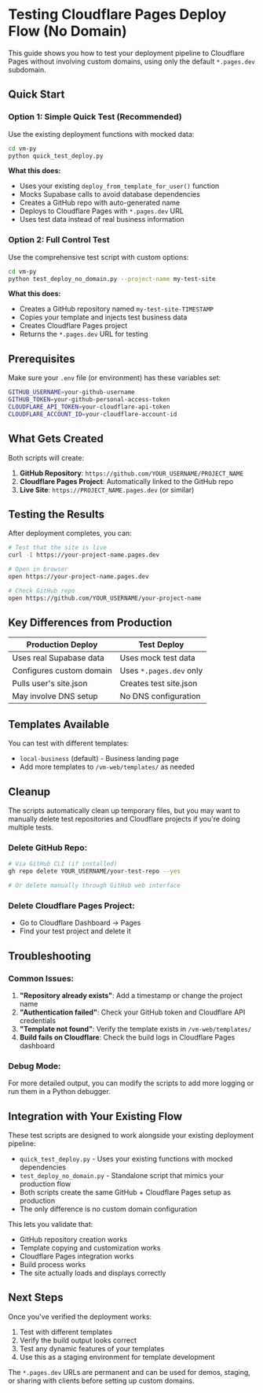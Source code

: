 # Testing Cloudflare Pages Deploy Flow (No Domain)

This guide shows you how to test your deployment pipeline to Cloudflare Pages without involving custom domains, using only the default `*.pages.dev` subdomain.

## Quick Start

### Option 1: Simple Quick Test (Recommended)

Use the existing deployment functions with mocked data:

```bash
cd vm-py
python quick_test_deploy.py
```

**What this does:**
- Uses your existing `deploy_from_template_for_user()` function
- Mocks Supabase calls to avoid database dependencies
- Creates a GitHub repo with auto-generated name
- Deploys to Cloudflare Pages with `*.pages.dev` URL
- Uses test data instead of real business information

### Option 2: Full Control Test

Use the comprehensive test script with custom options:

```bash
cd vm-py
python test_deploy_no_domain.py --project-name my-test-site
```

**What this does:**
- Creates a GitHub repository named `my-test-site-TIMESTAMP`
- Copies your template and injects test business data
- Creates Cloudflare Pages project
- Returns the `*.pages.dev` URL for testing

## Prerequisites

Make sure your `.env` file (or environment) has these variables set:

```bash
GITHUB_USERNAME=your-github-username
GITHUB_TOKEN=your-github-personal-access-token
CLOUDFLARE_API_TOKEN=your-cloudflare-api-token
CLOUDFLARE_ACCOUNT_ID=your-cloudflare-account-id
```

## What Gets Created

Both scripts will create:

1. **GitHub Repository**: `https://github.com/YOUR_USERNAME/PROJECT_NAME`
2. **Cloudflare Pages Project**: Automatically linked to the GitHub repo
3. **Live Site**: `https://PROJECT_NAME.pages.dev` (or similar)

## Testing the Results

After deployment completes, you can:

```bash
# Test that the site is live
curl -I https://your-project-name.pages.dev

# Open in browser
open https://your-project-name.pages.dev

# Check GitHub repo
open https://github.com/YOUR_USERNAME/your-project-name
```

## Key Differences from Production

| Production Deploy | Test Deploy |
|-------------------|-------------|
| Uses real Supabase data | Uses mock test data |
| Configures custom domain | Uses `*.pages.dev` only |
| Pulls user's site.json | Creates test site.json |
| May involve DNS setup | No DNS configuration |

## Templates Available

You can test with different templates:

- `local-business` (default) - Business landing page
- Add more templates to `/vm-web/templates/` as needed

## Cleanup

The scripts automatically clean up temporary files, but you may want to manually delete test repositories and Cloudflare projects if you're doing multiple tests.

### Delete GitHub Repo:
```bash
# Via GitHub CLI (if installed)
gh repo delete YOUR_USERNAME/your-test-repo --yes

# Or delete manually through GitHub web interface
```

### Delete Cloudflare Pages Project:
- Go to Cloudflare Dashboard → Pages
- Find your test project and delete it

## Troubleshooting

### Common Issues:

1. **"Repository already exists"**: Add a timestamp or change the project name
2. **"Authentication failed"**: Check your GitHub token and Cloudflare API credentials
3. **"Template not found"**: Verify the template exists in `/vm-web/templates/`
4. **Build fails on Cloudflare**: Check the build logs in Cloudflare Pages dashboard

### Debug Mode:

For more detailed output, you can modify the scripts to add more logging or run them in a Python debugger.

## Integration with Your Existing Flow

These test scripts are designed to work alongside your existing deployment pipeline:

- `quick_test_deploy.py` - Uses your existing functions with mocked dependencies
- `test_deploy_no_domain.py` - Standalone script that mimics your production flow
- Both scripts create the same GitHub + Cloudflare Pages setup as production
- The only difference is no custom domain configuration

This lets you validate that:
- GitHub repository creation works
- Template copying and customization works  
- Cloudflare Pages integration works
- Build process works
- The site actually loads and displays correctly

## Next Steps

Once you've verified the deployment works:

1. Test with different templates
2. Verify the build output looks correct
3. Test any dynamic features of your templates
4. Use this as a staging environment for template development

The `*.pages.dev` URLs are permanent and can be used for demos, staging, or sharing with clients before setting up custom domains.
